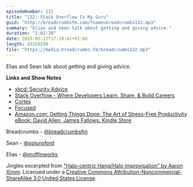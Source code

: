 ```yaml
---
episodeNumber: 132
title: "132: Stack Overflow Is My Guru"
guid: "http://breadcrumbsfm.com/?name=breadcrumbs132.mp3"
summary: "Elias and Sean talk about getting and giving advice."
duration: "1:02:38"
date: 2019-05-17T17:19:41+03:00
length: 45269299
file: "https://media.breadcrumbs.fm/breadcrumbs132.mp3"
---
```

Elias and Sean talk about getting and giving advice.

**Links and Show Notes**
- [xkcd: Security Advice](https://www.xkcd.com/1820/)
- [Stack Overflow - Where Developers Learn, Share, & Build Careers](https://stackoverflow.com/)
- [Cortex](https://www.relay.fm/cortex)
- [Focused](https://www.relay.fm/focused)
- [Amazon.com: Getting Things Done: The Art of Stress-Free Productivity eBook: David Allen, James Fallows: Kindle Store](http://www.amazon.com/dp/B00KWG9M2E/?tag=breadcrumbsfm-20)

Breadcrumbs - [@breadcrumbsfm](https://twitter.com/breadcrumbsfm)

Sean - [@splunsford](https://twitter.com/splunsford)

Elias - [@muffinworks](https://twitter.com/muffinworks)

Jingles excerpted from ["Halo-centric Hang/Halo improvisation" by Aaron Ximm](http://freemusicarchive.org/music/aaron_ximm/handpans_and_the_hang/). Licensed under a [Creative Commons Attribution-Noncommercial-ShareAlike 3.0 United States License](http://creativecommons.org/licenses/by-nc-sa/3.0/us/).
